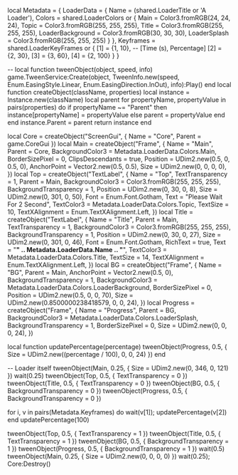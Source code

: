 local Metadata = {
	LoaderData = {
		Name = (shared.LoaderTitle or 'A Loader'),
		Colors = shared.LoaderColors or {
			Main = Color3.fromRGB(24, 24, 24),
			Topic = Color3.fromRGB(255, 255, 255),
			Title = Color3.fromRGB(255, 255, 255),
			LoaderBackground = Color3.fromRGB(30, 30, 30),
			LoaderSplash = Color3.fromRGB(255, 255, 255)
		}
	},
	Keyframes = shared.LoaderKeyFrames or {
		[1] = {1, 10}, -- [Time (s), Percentage]
		[2] = {2, 30},
		[3] = {3, 60},
		[4] = {2, 100}
	}
}

--
local function tweenObject(object, speed, info)
	game.TweenService:Create(object, TweenInfo.new(speed, Enum.EasingStyle.Linear, Enum.EasingDirection.InOut), info):Play()
end
local function createObject(className, properties)
	local instance = Instance.new(className)
	local parent
	for propertyName, propertyValue in pairs(properties) do
		if propertyName ~= "Parent" then
			instance[propertyName] = propertyValue
		else
			parent = propertyValue
		end
	end
	instance.Parent = parent
	return instance
end


local Core = createObject("ScreenGui", {
	Name = "Core",
	Parent = game.CoreGui
})
local Main = createObject("Frame", {
	Name = "Main",
	Parent = Core,
	BackgroundColor3 = Metadata.LoaderData.Colors.Main,
	BorderSizePixel = 0,
	ClipsDescendants = true,
	Position = UDim2.new(0.5, 0, 0.5, 0),
	AnchorPoint = Vector2.new(0.5, 0.5),
	Size = UDim2.new(0, 0, 0, 0),
})
local Top = createObject("TextLabel", {
	Name = "Top",
	TextTransparency = 1,
	Parent = Main,
	BackgroundColor3 = Color3.fromRGB(255, 255, 255),
	BackgroundTransparency = 1,
	Position = UDim2.new(0, 30, 0, 8),
	Size = UDim2.new(0, 301, 0, 50),
	Font = Enum.Font.Gotham,
	Text = "Please Wait For 2 Second",
	TextColor3 = Metadata.LoaderData.Colors.Topic,
	TextSize = 10,
	TextXAlignment = Enum.TextXAlignment.Left,
})
local Title = createObject("TextLabel", {
	Name = "Title",
	Parent = Main,
	TextTransparency = 1,
	BackgroundColor3 = Color3.fromRGB(255, 255, 255),
	BackgroundTransparency = 1,
	Position = UDim2.new(0, 30, 0, 27),
	Size = UDim2.new(0, 301, 0, 46),
	Font = Enum.Font.Gotham,
	RichText = true,
	Text = "<b>" .. Metadata.LoaderData.Name .. "</b>",
	TextColor3 = Metadata.LoaderData.Colors.Title,
	TextSize = 14,
	TextXAlignment = Enum.TextXAlignment.Left,
})
local BG = createObject("Frame", {
	Name = "BG",
	Parent = Main,
	AnchorPoint = Vector2.new(0.5, 0),
	BackgroundTransparency = 1,
	BackgroundColor3 = Metadata.LoaderData.Colors.LoaderBackground,
	BorderSizePixel = 0,
	Position = UDim2.new(0.5, 0, 0, 70),
	Size = UDim2.new(0.8500000238418579, 0, 0, 24),
})
local Progress = createObject("Frame", {
	Name = "Progress",
	Parent = BG,
	BackgroundColor3 = Metadata.LoaderData.Colors.LoaderSplash,
	BackgroundTransparency = 1,
	BorderSizePixel = 0,
	Size = UDim2.new(0, 0, 0, 24),
})

local function updatePercentage(percentage)
	tweenObject(Progress, 0.5, {
		Size = UDim2.new((percentage / 100), 0, 0, 24)
	})
end


-- Loader itself
tweenObject(Main, 0.25, {
	Size = UDim2.new(0, 346, 0, 121)
})
wait(0.25)
tweenObject(Top, 0.5, {
	TextTransparency = 0
})
tweenObject(Title, 0.5, {
	TextTransparency = 0
})
tweenObject(BG, 0.5, {
	BackgroundTransparency = 0
})
tweenObject(Progress, 0.5, {
	BackgroundTransparency = 0
})

for i, v in pairs(Metadata.Keyframes) do
	wait(v[1]);
	updatePercentage(v[2])
end
updatePercentage(100)

tweenObject(Top, 0.5, {
	TextTransparency = 1
})
tweenObject(Title, 0.5, {
	TextTransparency = 1
})
tweenObject(BG, 0.5, {
	BackgroundTransparency = 1
})
tweenObject(Progress, 0.5, {
	BackgroundTransparency = 1
})
wait(0.5)
tweenObject(Main, 0.25, {
	Size = UDim2.new(0, 0, 0, 0)
})
wait(0.25);
Core:Destroy()
